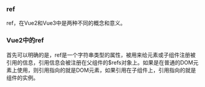 ### ref

ref，在Vue2和Vue3中是两种不同的概念和意义。

### Vue2中的ref

首先可以明确的是，ref是一个字符串类型的属性，被用来给元素或子组件注册被引用的信息，引用信息会被注册在父组件的$refs对象上。如果是在普通的DOM元素上使用，则引用指向的就是DOM元素，如果引用在子组件上，引用指向的就是组件的实例。